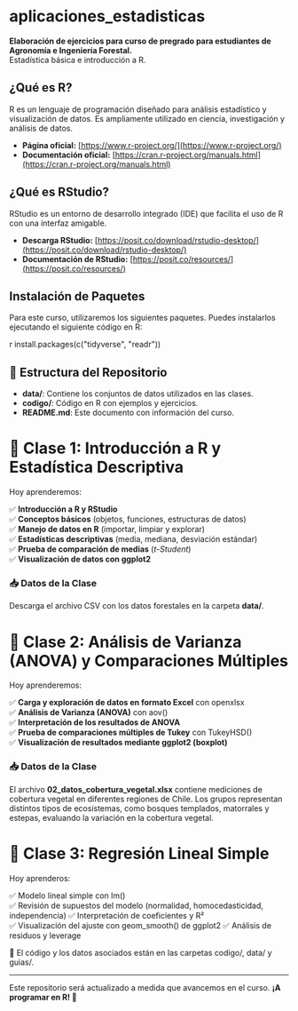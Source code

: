 # aplicaciones_estadisticas

**Elaboración de ejercicios para curso de pregrado para estudiantes de Agronomía e Ingeniería Forestal.**  
Estadística básica e introducción a R.

## ¿Qué es R?

R es un lenguaje de programación diseñado para análisis estadístico y visualización de datos. Es ampliamente utilizado en ciencia, investigación y análisis de datos.

- **Página oficial:** [https://www.r-project.org/](https://www.r-project.org/)
- **Documentación oficial:** [https://cran.r-project.org/manuals.html](https://cran.r-project.org/manuals.html)

## ¿Qué es RStudio?

RStudio es un entorno de desarrollo integrado (IDE) que facilita el uso de R con una interfaz amigable.

- **Descarga RStudio:** [https://posit.co/download/rstudio-desktop/](https://posit.co/download/rstudio-desktop/)
- **Documentación de RStudio:** [https://posit.co/resources/](https://posit.co/resources/)

## **Instalación de Paquetes**  

Para este curso, utilizaremos los siguientes paquetes. Puedes instalarlos ejecutando el siguiente código en R:

r
install.packages(c("tidyverse", "readr"))


## 📂 Estructura del Repositorio

- **data/**: Contiene los conjuntos de datos utilizados en las clases.
- **codigo/**: Código en R con ejemplos y ejercicios.
- **README.md**: Este documento con información del curso.

# 📅 Clase 1: Introducción a R y Estadística Descriptiva

Hoy aprenderemos:

✅ **Introducción a R y RStudio**  
✅ **Conceptos básicos** (objetos, funciones, estructuras de datos)  
✅ **Manejo de datos en R** (importar, limpiar y explorar)  
✅ **Estadísticas descriptivas** (media, mediana, desviación estándar)  
✅ **Prueba de comparación de medias** (*t-Student*)  
✅ **Visualización de datos con ggplot2**  

### 📥 Datos de la Clase

Descarga el archivo CSV con los datos forestales en la carpeta **data/**.

# 📅 Clase 2: Análisis de Varianza (ANOVA) y Comparaciones Múltiples

Hoy aprenderemos:

✅ **Carga y exploración de datos en formato Excel** con openxlsx  
✅ **Análisis de Varianza (ANOVA)** con aov()  
✅ **Interpretación de los resultados de ANOVA**  
✅ **Prueba de comparaciones múltiples de Tukey** con TukeyHSD()  
✅ **Visualización de resultados mediante ggplot2 (boxplot)**  

### 📥 Datos de la Clase

El archivo **02_datos_cobertura_vegetal.xlsx** contiene mediciones de cobertura vegetal en diferentes regiones de Chile. 
Los grupos representan distintos tipos de ecosistemas, como bosques templados, matorrales y estepas, evaluando la variación en la cobertura vegetal.

 # 📅 Clase 3: Regresión Lineal Simple

Hoy aprenderos:

✅ Modelo lineal simple con lm()  
✅ Revisión de supuestos del modelo (normalidad, homocedasticidad, independencia) 
✅ Interpretación de coeficientes y R²  
✅ Visualización del ajuste con geom_smooth() de ggplot2
✅ Análisis de residuos y leverage  

📁 El código y los datos asociados están en las carpetas codigo/, data/ y guias/.

---

Este repositorio será actualizado a medida que avancemos en el curso. **¡A programar en R! 🚀**


